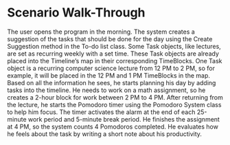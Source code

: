 # Scenario Walk-Through

The user opens the program in the morning. The system creates a suggestion of the tasks that should be done for the day using the Create Suggestion method in the To-do list class. Some Task objects, like lectures, are set as recurring weekly with a set time. These Task objects are already placed into the Timeline’s map in their corresponding TimeBlocks. One Task object is a recurring computer science lecture from 12 PM to 2 PM, so for example, it will be placed in the 12 PM and 1 PM TimeBlocks in the map. Based on all the information he sees, he starts planning his day by adding tasks into the timeline. He needs to work on a math assignment, so he creates a 2-hour block for work between 2 PM to 4 PM. After returning from the lecture, he starts the Pomodoro timer using the Pomodoro System class to help him focus. The timer activates the alarm at the end of each 25-minute work period and 5-minute break period. He finishes the assignment at 4 PM, so the system counts 4 Pomodoros completed. He evaluates how he feels about the task by writing a short note about his productivity.
